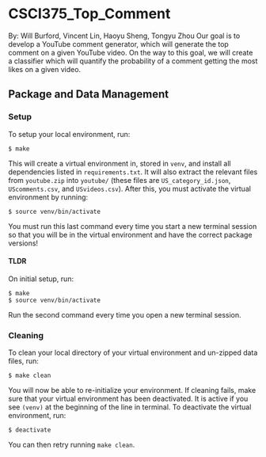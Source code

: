 # CSCI375_Top_Comment
By: Will Burford, Vincent Lin, Haoyu Sheng, Tongyu Zhou
Our goal is to develop a YouTube comment generator, which will generate the top comment on a given YouTube video. On the way to this goal, we will create a classifier which will quantify the probability of a comment getting the most likes on a given video.

## Package and Data Management
### Setup
To setup your local environment, run:
```
$ make
```
This will create a virtual environment in, stored in `venv`, and install all dependencies listed in `requirements.txt`. It will also extract the relevant files from `youtube.zip` into `youtube/` (these files are `US_category_id.json`, `UScomments.csv`, and `USvideos.csv`). After this, you must activate the virtual environment by running:
```
$ source venv/bin/activate
```
You must run this last command every time you start a new terminal session so that you will be in the virtual environment and have the correct package versions!

#### TLDR
On initial setup, run:
```
$ make
$ source venv/bin/activate
```
Run the second command every time you open a new terminal session.

### Cleaning
To clean your local directory of your virtual environment and un-zipped data files, run:
```
$ make clean
```
You will now be able to re-initialize your environment. If cleaning fails, make sure that your virtual environment has been deactivated. It is active if you see `(venv)` at the beginning of the line in terminal. To deactivate the virtual environment, run:
```
$ deactivate
```
You can then retry running `make clean`.
